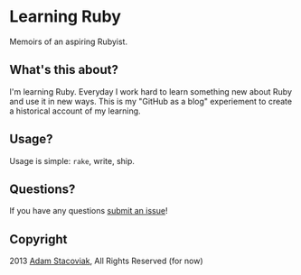 # Learning Ruby

Memoirs of an aspiring Rubyist.

## What's this about?

I'm learning Ruby. Everyday I work hard to learn something new about Ruby and use it in new ways. This is my "GitHub as a blog" experiement to create a historical account of my learning.

## Usage?

Usage is simple: `rake`, write, ship.

## Questions?

If you have any questions [submit an issue](https://github.com/adamstac/learningruby.net/issues/new)!

## Copyright

2013 [Adam Stacoviak](https://twitter.com/adamstac), All Rights Reserved (for now)
